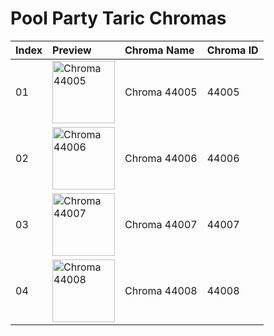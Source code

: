# Pool Party Taric Chromas

| Index | Preview | Chroma Name | Chroma ID |
|:---|:---|:---|:---|
| 01 | <img src='https://raw.communitydragon.org/latest/plugins/rcp-be-lol-game-data/global/default/v1/champion-chroma-images/44/44005.png' alt='Chroma 44005' width='100'> | Chroma 44005 | 44005 |
| 02 | <img src='https://raw.communitydragon.org/latest/plugins/rcp-be-lol-game-data/global/default/v1/champion-chroma-images/44/44006.png' alt='Chroma 44006' width='100'> | Chroma 44006 | 44006 |
| 03 | <img src='https://raw.communitydragon.org/latest/plugins/rcp-be-lol-game-data/global/default/v1/champion-chroma-images/44/44007.png' alt='Chroma 44007' width='100'> | Chroma 44007 | 44007 |
| 04 | <img src='https://raw.communitydragon.org/latest/plugins/rcp-be-lol-game-data/global/default/v1/champion-chroma-images/44/44008.png' alt='Chroma 44008' width='100'> | Chroma 44008 | 44008 |
